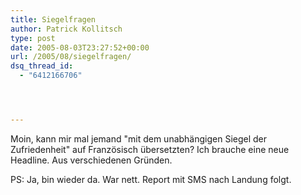 ```yaml
---
title: Siegelfragen
author: Patrick Kollitsch
type: post
date: 2005-08-03T23:27:52+00:00
url: /2005/08/siegelfragen/
dsq_thread_id:
  - "6412166706"




---
```

Moin, kann mir mal jemand "mit dem unabhängigen Siegel der Zufriedenheit" auf Französisch übersetzten? Ich brauche eine neue Headline. Aus verschiedenen Gründen.

PS: Ja, bin wieder da. War nett. Report mit SMS nach Landung folgt.